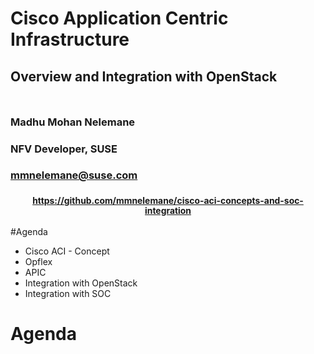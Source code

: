 <!-- .slide: data-state="cover" id="cover-page" data-menu-title="Cisco-ACI Integration" data-timing="20" -->
<div class="title">
    <h1>Cisco Application Centric Infrastructure</h1>
    <h2 style="margin-bottom: 50px;">Overview and Integration with OpenStack</h2>
    </h3>
</div>

<div class="row presenters">
    <div class="presenter presenter-1">
        <h3 class="name">Madhu Mohan Nelemane</h3>
        <h3 class="job-title">NFV Developer, SUSE</h3>
        <h3 class="email"><a href="mailto:mmnelemane@suse.com">mmnelemane@suse.com</a></h3>
    </div>
</div>


<!-- .slide: data-state="normal" id="sequel" data-timing="30" -->

<div class="qrcode" id="qrcode-sequel"/>
<h3 style="text-align: center"><a href="https://github.com/mmnelemane/cisco-aci-concepts-and-soc-integration" target="_blank"
       style="font-size: 0.85em" id="sequel">https://github.com/mmnelemane/cisco-aci-concepts-and-soc-integration</a></h3>


<!-- .slide: data-state="normal" id="agenda" data-timing="30" -->
#Agenda
* Cisco ACI - Concept
* Opflex
* APIC
* Integration with OpenStack
* Integration with SOC
# Agenda
